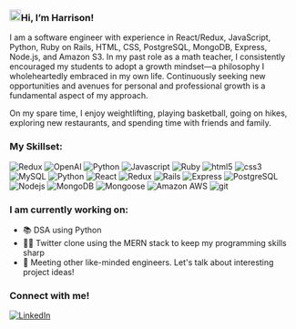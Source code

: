 <h3><img src="https://media.giphy.com/media/hvRJCLFzcasrR4ia7z/giphy.gif" width="20px"/>Hi, I’m Harrison!</h3>
<p>
  I am a software engineer with experience in React/Redux, JavaScript, Python, Ruby on Rails, HTML, CSS, PostgreSQL, MongoDB, Express, Node.js, and Amazon S3. In my past role as a math   teacher, I consistently encouraged my students to adopt a growth mindset—a philosophy I wholeheartedly embraced in my own life. Continuously seeking new opportunities and avenues for   personal and professional growth is a fundamental aspect of my approach.

  On my spare time, I enjoy weightlifting, playing basketball, going on hikes, exploring new restaurants, and spending time with friends and family.
</p>

<h3>My Skillset:</h3>
<p>
  <img alt="Redux" src="https://img.shields.io/badge/-Redux-764ABC?style=flat-square&logo=redux&logoColor=white" />
  <img alt="OpenAI" src="https://img.shields.io/badge/-OpenAI-10A27F?style=flat-square&logo=openai&logoColor=white" />
  <img alt="Python" src="https://img.shields.io/badge/-Python-ffde57?style=flat-square&logo=python&logoColor=color"/>
  <img alt="Javascript" src="https://img.shields.io/badge/-JavaScript-F1DC56?style=flat-square&logo=javascript&logoColor=black" />
  <img alt="Ruby" src="https://img.shields.io/badge/-Ruby-CC0000?style=flat-square&logo=ruby&logoColor=color"/>
  <img alt="html5" src="https://img.shields.io/badge/-HTML5-E34F26?style=flat-square&logo=html5&logoColor=white" />
  <img alt="css3" src="https://img.shields.io/badge/-CSS3-264de4?style=flat-square&logo=css3&logoColor=white" />
  <img alt="MySQL" src="https://img.shields.io/badge/-MySQL-00758f?style=flat-square&logo=mysql&logoColor=white"/>
  <img alt="Python" src="https://img.shields.io/badge/-Python-ffde57?style=flat-square&logo=python&logoColor=color"/>
  <img alt="React" src="https://img.shields.io/badge/-React-45b8d8?style=flat-square&logo=react&logoColor=white" />
  <img alt="Redux" src="https://img.shields.io/badge/-Redux-764ABC?style=flat-square&logo=redux&logoColor=white" />
  <img alt="Rails" src="https://img.shields.io/badge/-Rails-CC0000?style=flat-square&logo=rubyonrails&logoColor=white" />
  <img alt="Express" src="https://img.shields.io/badge/-Express-ffffff?style=flat-square&logo=express&logoColor=black" />
  <img alt="PostgreSQL" src="https://img.shields.io/badge/-PostgreSQL-0064a5?style=flat-square&logo=postgresql&logoColor=white" />
  <img alt="Nodejs" src="https://img.shields.io/badge/-Node.js-43853d?style=flat-square&logo=Node.js&logoColor=white" />
  <img alt="MongoDB" src="https://img.shields.io/badge/-MongoDB-13aa52?style=flat-square&logo=mongodb&logoColor=white" />
  <img alt="Mongoose" src="https://img.shields.io/badge/-Mongoose-880000?style=flat-square&logo=mongoose&logoColor=white" />
  <img alt="Amazon AWS" src="https://img.shields.io/badge/-Amazon_AWS-FF9C18?style=flat-square&logo=amazonaws&logoColor=black" />
  <img alt="git" src="https://img.shields.io/badge/-Git-F05032?style=flat-square&logo=git&logoColor=white" />
</p>

<h3>I am currently working on:</h3>
<ul>
  <li>📚 DSA using Python</li>
  <li>👨‍💻 Twitter clone using the MERN stack to keep my programming skills sharp</li>
  <li>🥂 Meeting other like-minded engineers. Let's talk about interesting project ideas!</li>
</ul>

<h3>Connect with me!</h3>
<p>
  <a href="https://www.linkedin.com/in/harrison-l-2738bb103" target="_blank"><img alt="LinkedIn" src="https://img.shields.io/badge/-LinkedIn-32A7FF?style=flat-         square&logo=linkedin&logoColor=color/" /></a>
</p>

<!---
harrisonlhl123/harrisonlhl123 is a ✨ special ✨ repository because its `README.md` (this file) appears on your GitHub profile.
You can click the Preview link to take a look at your changes.
--->
